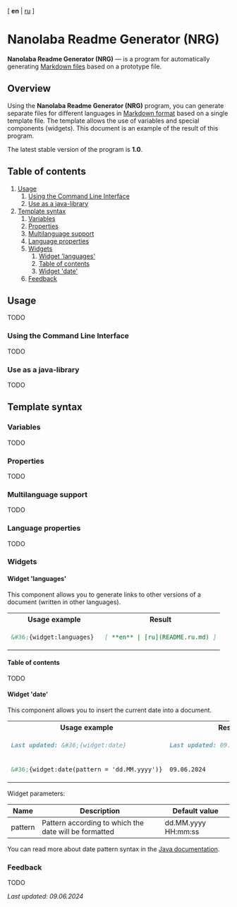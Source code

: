 <!-- This file was automatically generated by Nanolaba Readme Generator (NRG) 1.0-SNAPSHOT -->
<!-- Visit https://github.com/nanolaba/readme-generator for details -->


[ **en** | [ru](README.ru.md) ]

# Nanolaba Readme Generator (NRG)

**Nanolaba Readme Generator (NRG)** — is a program for automatically
generating [Markdown files]( https://en.wikipedia.org/wiki/Markdown) based on a prototype file.

## Overview

Using the **Nanolaba Readme Generator (NRG)** program, you can generate separate files for different languages
in [Markdown format]( https://en.wikipedia.org/wiki/Markdown) based on a single template file.
The template allows the use of variables and special components (widgets).
This document is an example of the result of this program.

The latest stable version of the program is **1.0**.


## Table of contents
1. [Usage](#usage)
	1. [Using the Command Line Interface](#using-the-command-line-interface)
	2. [Use as a java-library](#use-as-a-java-library)
2. [Template syntax](#template-syntax)
	1. [Variables](#variables)
	2. [Properties](#properties)
	3. [Multilanguage support](#multilanguage-support)
	4. [Language properties](#language-properties)
	5. [Widgets](#widgets)
		1. [Widget 'languages'](#widget-'languages')
		1. [Table of contents](#table-of-contents)
		2. [Widget 'date'](#widget-'date')
	1. [Feedback](#feedback)


## Usage

TODO

### Using the Command Line Interface

TODO

### Use as a java-library

TODO

## Template syntax

### Variables

TODO

### Properties

TODO

### Multilanguage support

TODO

### Language properties

TODO

### Widgets

#### Widget 'languages'

This component allows you to generate links to other versions of a document (written in other languages).

<table>
<tr><th>Usage example</th><th>Result</th></tr>
<tr><td>

```markdown
&#36;{widget:languages} 
```

</td><td>

```markdown
[ **en** | [ru](README.ru.md) ]
```

</td></tr>
</table>

#### Table of contents

TODO

#### Widget 'date'

This component allows you to insert the current date into a document.

<table>
<tr><th>Usage example</th><th>Result</th></tr>
<tr><td>

```markdown
Last updated: &#36;{widget:date}
```

</td><td>

```markdown
Last updated: 09.06.2024 13:58:12
```

</td></tr>
<tr><td>

```markdown
&#36;{widget:date(pattern = 'dd.MM.yyyy')}
```

</td><td>

```markdown
09.06.2024
```

</td></tr>
</table>

Widget parameters:

| Name    | Description                                           | Default value       |
|---------|-------------------------------------------------------|---------------------|
| pattern | Pattern according to which the date will be formatted | dd.MM.yyyy HH:mm:ss |

You can read more about date pattern syntax in the
[Java documentation](https://docs.oracle.com/javase/8/docs/api/java/text/SimpleDateFormat.html).

### Feedback

TODO

*Last updated: 09.06.2024*
